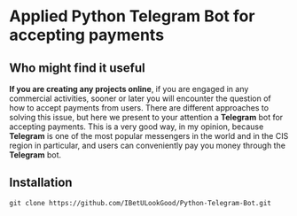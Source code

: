 # Applied Python Telegram Bot for accepting payments 
## Who might find it useful 
**If you are creating any projects online**, if you are engaged in any commercial activities, sooner or later you will encounter the question of how to accept payments from users. There are different approaches to solving this issue, but here we present to your attention a **Telegram** bot for accepting payments. This is a very good way, in my opinion, because **Telegram** is one of the most popular messengers in the world and in the CIS region in particular, and users can conveniently pay you money through the **Telegram** bot.

## Installation
```
git clone https://github.com/IBetULookGood/Python-Telegram-Bot.git
```